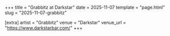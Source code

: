 +++
title = "Grabbitz at Darkstar"
date = 2025-11-07
template = "page.html"
slug = "2025-11-07-grabbitz"

[extra]
artist = "Grabbitz"
venue = "Darkstar"
venue_url = "https://www.darkstarbar.com/"
+++
